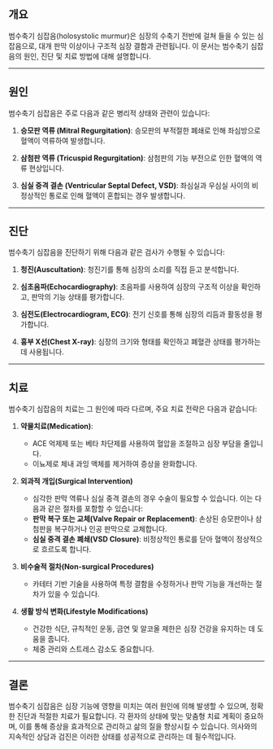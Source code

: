 ## 개요

범수축기 심잡음(holosystolic murmur)은 심장의 수축기 전반에 걸쳐 들을 수 있는 심잡음으로, 대개 판막 이상이나 구조적 심장 결함과 관련됩니다. 이 문서는 범수축기 심잡음의 원인, 진단 및 치료 방법에 대해 설명합니다.

---

## 원인

범수축기 심잡음은 주로 다음과 같은 병리적 상태와 관련이 있습니다:

1. **승모판 역류 (Mitral Regurgitation)**: 승모판의 부적절한 폐쇄로 인해 좌심방으로 혈액이 역류하여 발생합니다.
   
2. **삼첨판 역류 (Tricuspid Regurgitation)**: 삼첨판의 기능 부전으로 인한 혈액의 역류 현상입니다.
   
3. **심실 중격 결손 (Ventricular Septal Defect, VSD)**: 좌심실과 우심실 사이의 비정상적인 통로로 인해 혈액이 혼합되는 경우 발생합니다.

---

## 진단

범수축기 심잡음을 진단하기 위해 다음과 같은 검사가 수행될 수 있습니다:

1. **청진(Auscultation)**: 청진기를 통해 심장의 소리를 직접 듣고 분석합니다.
   
2. **심초음파(Echocardiography)**: 초음파를 사용하여 심장의 구조적 이상을 확인하고, 판막의 기능 상태를 평가합니다.
   
3. **심전도(Electrocardiogram, ECG)**: 전기 신호를 통해 심장의 리듬과 활동성을 평가합니다.

4. **흉부 X선(Chest X-ray)**: 심장의 크기와 형태를 확인하고 폐혈관 상태를 평가하는 데 사용됩니다.

---

## 치료

범수축기 심잡음의 치료는 그 원인에 따라 다르며, 주요 치료 전략은 다음과 같습니다:

1. **약물치료(Medication)**:
   - ACE 억제제 또는 베타 차단제를 사용하여 혈압을 조절하고 심장 부담을 줄입니다.
   - 이뇨제로 체내 과잉 액체를 제거하여 증상을 완화합니다.

2. **외과적 개입(Surgical Intervention)**
   - 심각한 판막 역류나 심실 중격 결손의 경우 수술이 필요할 수 있습니다. 이는 다음과 같은 절차를 포함할 수 있습니다:
   - **판막 복구 또는 교체(Valve Repair or Replacement)**: 손상된 승모판이나 삼첨판을 복구하거나 인공 판막으로 교체합니다.
   - **심실 중격 결손 폐쇄(VSD Closure)**: 비정상적인 통로를 닫아 혈액이 정상적으로 흐르도록 합니다.

3. **비수술적 절차(Non-surgical Procedures)**
   - 카테터 기반 기술을 사용하여 특정 결함을 수정하거나 판막 기능을 개선하는 절차가 있을 수 있습니다.

4. **생활 방식 변화(Lifestyle Modifications)**
   - 건강한 식단, 규칙적인 운동, 금연 및 알코올 제한은 심장 건강을 유지하는 데 도움을 줍니다.
   - 체중 관리와 스트레스 감소도 중요합니다.

---

## 결론

범수축기 심잡음은 심장 기능에 영향을 미치는 여러 원인에 의해 발생할 수 있으며, 정확한 진단과 적절한 치료가 필요합니다. 각 환자의 상태에 맞는 맞춤형 치료 계획이 중요하며, 이를 통해 증상을 효과적으로 관리하고 삶의 질을 향상시킬 수 있습니다. 의사와의 지속적인 상담과 검진은 이러한 상태를 성공적으로 관리하는 데 필수적입니다.